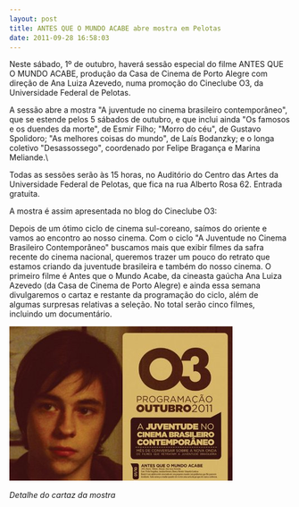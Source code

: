 ```yaml
---
layout: post
title: ANTES QUE O MUNDO ACABE abre mostra em Pelotas
date: 2011-09-28 16:58:03
---
```

Neste sábado, 1º de outubro, haverá sessão especial do filme ANTES QUE O MUNDO ACABE, produção da Casa de Cinema de Porto Alegre com direção de Ana Luiza Azevedo, numa promoção do Cineclube O3, da Universidade Federal de Pelotas.

A sessão abre a mostra "A juventude no cinema brasileiro contemporâneo", que se estende pelos 5 sábados de outubro, e que inclui ainda "Os famosos e os duendes da morte", de Esmir Filho; "Morro do céu", de Gustavo Spolidoro; "As melhores coisas do mundo", de Laís Bodanzky; e o longa coletivo "Desassossego", coordenado por Felipe Bragança e Marina Meliande.\

Todas as sessões serão às 15 horas, no Auditório do Centro das Artes da Universidade Federal de Pelotas, que fica na rua Alberto Rosa 62. Entrada gratuita.

A mostra é assim apresentada no blog do Cineclube O3:

Depois de um ótimo ciclo de cinema sul-coreano, saímos do oriente e vamos ao encontro ao nosso cinema. Com o ciclo "A Juventude no Cinema Brasileiro Contemporâneo" buscamos mais que exibir filmes da safra recente do cinema nacional, queremos trazer um pouco do retrato que estamos criando da juventude brasileira e também do nosso cinema. O primeiro filme é Antes que o Mundo Acabe, da cineasta gaúcha Ana Luiza Azevedo (da Casa de Cinema de Porto Alegre) e ainda essa semana divulgaremos o cartaz e restante da programação do ciclo, além de algumas surpresas relativas a seleção. No total serão cinco filmes, incluindo um documentário.

![](/uploads/ufpel.jpg)

*Detalhe do cartaz da mostra*